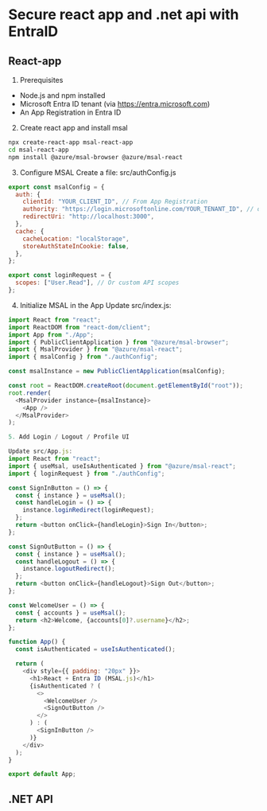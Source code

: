 # Secure react app and .net api with EntraID


## React-app

1. Prerequisites

- Node.js and npm installed
- Microsoft Entra ID tenant (via https://entra.microsoft.com)
- An App Registration in Entra ID

2. Create react app and install msal

```bash
npx create-react-app msal-react-app
cd msal-react-app
npm install @azure/msal-browser @azure/msal-react
```

3. Configure MSAL
Create a file: src/authConfig.js
```js
export const msalConfig = {
  auth: {
    clientId: "YOUR_CLIENT_ID", // From App Registration
    authority: "https://login.microsoftonline.com/YOUR_TENANT_ID", // or 'common' for multi-tenant
    redirectUri: "http://localhost:3000",
  },
  cache: {
    cacheLocation: "localStorage",
    storeAuthStateInCookie: false,
  },
};

export const loginRequest = {
  scopes: ["User.Read"], // Or custom API scopes
};
```

4. Initialize MSAL in the App
Update src/index.js:
```js
import React from "react";
import ReactDOM from "react-dom/client";
import App from "./App";
import { PublicClientApplication } from "@azure/msal-browser";
import { MsalProvider } from "@azure/msal-react";
import { msalConfig } from "./authConfig";

const msalInstance = new PublicClientApplication(msalConfig);

const root = ReactDOM.createRoot(document.getElementById("root"));
root.render(
  <MsalProvider instance={msalInstance}>
    <App />
  </MsalProvider>
);

5. Add Login / Logout / Profile UI

Update src/App.js:
import React from "react";
import { useMsal, useIsAuthenticated } from "@azure/msal-react";
import { loginRequest } from "./authConfig";

const SignInButton = () => {
  const { instance } = useMsal();
  const handleLogin = () => {
    instance.loginRedirect(loginRequest);
  };
  return <button onClick={handleLogin}>Sign In</button>;
};

const SignOutButton = () => {
  const { instance } = useMsal();
  const handleLogout = () => {
    instance.logoutRedirect();
  };
  return <button onClick={handleLogout}>Sign Out</button>;
};

const WelcomeUser = () => {
  const { accounts } = useMsal();
  return <h2>Welcome, {accounts[0]?.username}</h2>;
};

function App() {
  const isAuthenticated = useIsAuthenticated();

  return (
    <div style={{ padding: "20px" }}>
      <h1>React + Entra ID (MSAL.js)</h1>
      {isAuthenticated ? (
        <>
          <WelcomeUser />
          <SignOutButton />
        </>
      ) : (
        <SignInButton />
      )}
    </div>
  );
}

export default App;
```

## .NET API